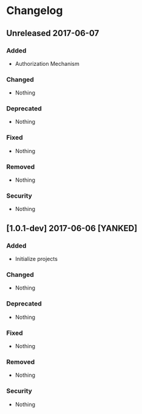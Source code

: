 # Changelog


## Unreleased 2017-06-07

### Added
- Authorization Mechanism

### Changed
- Nothing

### Deprecated
- Nothing

### Fixed
- Nothing

### Removed
- Nothing

### Security
- Nothing


## [1.0.1-dev] 2017-06-06 [YANKED]

### Added
- Initialize projects

### Changed
- Nothing

### Deprecated
- Nothing

### Fixed
- Nothing

### Removed
- Nothing

### Security
- Nothing

